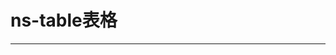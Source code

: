 # ns-table表格
---
<Common-Democode title="基本用法" >
  <Docs-table-vxe-grid></Docs-table-vxe-grid>
  <highlight-code slot="codeText" lang="vue">

  </highlight-code>
</Common-Democode>



